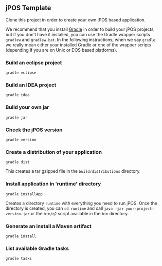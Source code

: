 ## jPOS Template

Clone this project in order to create your own jPOS based application.

We recommend that you install [Gradle](http://gradle.org/) in order to build your jPOS projects, but if you don't have it installed, you can use the Gradle wrapper scripts `gradlew` and `gradlew.bat`. In the following instructions, when we say `gradle` we really mean either your installed Gradle or one of the wrapper scripts (depending if you are on Unix or DOS based platforms).

### Build an eclipse project
````
gradle eclipse
````

### Build an IDEA project
````
gradle idea
````

### Build your own jar
````
gradle jar
````

### Check the jPOS version
````
gradle version
````

### Create a distribution of your application
````
gradle dist
````
This creates a tar gzipped file in the `build/distributions` directory.

### Install application in 'runtime' directory
````
gradle installApp
````
Creates a directory `runtime` with everything you need to run jPOS. Once the directory is created, you can `cd runtime` and call `java -jar your-project-version.jar` or the `bin/q2` script available in the `bin` directory.

### Generate an install a Maven artifact
````
gradle install
````

### List available Gradle tasks
```
gradle tasks
````

